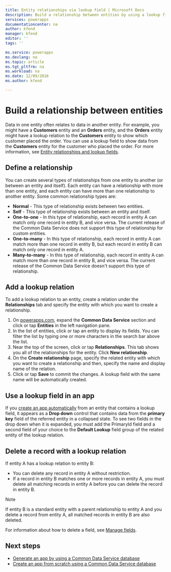 ```yaml
---
title: Entity relationships via lookup field | Microsoft Docs
description: Build a relationship between entities by using a lookup field.
services: powerapps
documentationcenter: na
author: kfend
manager: kfend
editor: ''
tags: ''

ms.service: powerapps
ms.devlang: na
ms.topic: article
ms.tgt_pltfrm: na
ms.workload: na
ms.date: 12/09/2016
ms.author: kfend

---
```

# Build a relationship between entities
Data in one entity often relates to data in another entity. For example, you might have a **Customers** entity and an **Orders** entity, and the **Orders** entity might have a lookup relation to the **Customers** entity to show which customer placed the order. You can use a lookup field to show data from the **Customers** entity for the customer who placed the order. For more information, see [Entity relationships and lookup fields](https://docs.microsoft.com/common-data-service/entity-reference/relationships).

## Define a relationship
You can create several types of relationships from one entity to another (or between an entity and itself). Each entity can have a relationship with more than one entity, and each entity can have more than one relationship to another entity. Some common relationship types are:

* **Normal** - This type of relationship exists between two entities.
* **Self** - This type of relationship exists between an entity and itself.
* **One-to-one** - In this type of relationship, each record in entity A can match only one record in entity B, and vice versa. The current release of the Common Data Service does not support this type of relationship for custom entities.
* **One-to-many** - In this type of relationship, each record in entity A can match more than one record in entity B, but each record in entity B can match only one record in entity A.
* **Many-to-many** - In this type of relationship, each record in entity A can match more than one record in entity B, and vice versa. The current release of the Common Data Service doesn't support this type of relationship.

## Add a lookup relation
To add a lookup relation to an entity, create a relation under the **Relationships** tab and specify the entity with which you want to create a relationship.

1. On [powerapps.com](https://web.powerapps.com), expand the **Common Data Service** section and click or tap **Entities** in the left navigation pane.
2. In the list of entities, click or tap an entity to display its fields. You can filter the list by typing one or more characters in the search bar above the list.
3. Near the top of the screen, click or tap **Relationships**. This tab shows you all of the relationships for the entity. Click **New relationship**.
4. On the **Create relationship** page, specify the related entity with which you want to create a relationship and then, specify the name and display name of the relation.
5. Click or tap **Save** to commit the changes. A lookup field with the same name will be automatically created.

## Use a lookup field in an app
If you [create an app automatically](data-platform-create-app.md) from an entity that contains a lookup field, it appears as a **Drop down** control that contains data from the **primary key** field of the referred entity in a collapsed state. To see two fields in the drop down when it is expanded, you must add the PrimaryId field and a second field of your choice to the **Default Lookup** field group of the related entity of the lookup relation.

## Delete a record with a lookup relation
If entity A has a lookup relation to entity B:

* You can delete any record in entity A without restriction.
* If a record in entity B matches one or more records in entity A, you must delete all matching records in entity A before you can delete the record in entity B.

> [!NOTE]
> If entity B is a standard entity with a parent relationship to entity A and you delete a record from entity A, all matched records in entity B are also deleted.

For information about how to delete a field, see [Manage fields](data-platform-manage-fields.md).

## Next steps
* [Generate an app by using a Common Data Service database](data-platform-create-app.md)
* [Create an app from scratch using a Common Data Service database](data-platform-create-app-scratch.md)

